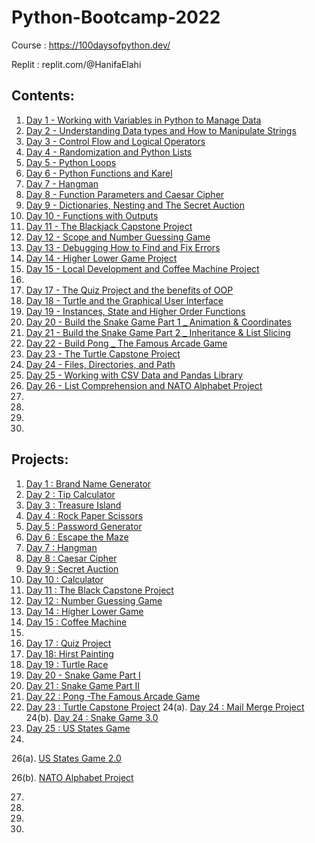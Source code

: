 # Python-Bootcamp-2022
 
 Course : https://100daysofpython.dev/
 
 Replit : replit.com/@HanifaElahi
 
## Contents: 

1. [Day 1 - Working with Variables in Python to Manage Data](https://github.com/HanifaElahi/Python-Bootcamp-2022/tree/main/Day%201%20-%20Working%20with%20Variables%20in%20Python%20to%20Manage%20Data)
2. [Day 2 - Understanding Data types and How to Manipulate Strings](https://github.com/HanifaElahi/Python-Bootcamp-2022/tree/main/Day%202%20-%20Understanding%20Data%20types%20and%20How%20to%20Manipulate%20Strings)
3. [Day 3 - Control Flow and Logical Operators](https://github.com/HanifaElahi/Python-Bootcamp-2022/tree/main/Day%203%20-%20Control%20Flow%20and%20Logical%20Operators)
4. [Day 4 - Randomization and Python Lists](https://github.com/HanifaElahi/Python-Bootcamp-2022/tree/main/Day%204%20-%20Randomization%20and%20Python%20Lists)
5. [Day 5 - Python Loops](https://github.com/HanifaElahi/Python-Bootcamp-2022/tree/main/Day%205%20-%20Python%20Loops)
6. [Day 6 - Python Functions and Karel](https://github.com/HanifaElahi/Python-Bootcamp-2022/tree/main/Day%206%20-%20Python%20Functions%20and%20Karel)
7. [Day 7 - Hangman](https://github.com/HanifaElahi/Python-Bootcamp-2022/tree/main/Day%207%20-%20Hangman)
8. [Day 8 - Function Parameters and Caesar Cipher](https://github.com/HanifaElahi/Python-Bootcamp-2022/tree/main/Day%208%20-%20Function%20Parameters%20and%20Caesar%20Cipher)
9. [Day 9 - Dictionaries, Nesting and The Secret Auction](https://github.com/HanifaElahi/Python-Bootcamp-2022/tree/main/Day%209%20-%20Dictionaries%2C%20Nesting%20and%20The%20Secret%20Auction)
10. [Day 10 - Functions with Outputs](https://github.com/HanifaElahi/Python-Bootcamp-2022/tree/main/Day%2010%20-%20Functions%20with%20Outputs)
11. [Day 11 - The Blackjack Capstone Project](https://github.com/HanifaElahi/Python-Bootcamp-2022/tree/main/Day%2011%20-%20The%20Blackjack%20Capstone%20Project)
12. [Day 12 - Scope and Number Guessing Game](https://github.com/HanifaElahi/Python-Bootcamp-2022/tree/main/Day%2012%20-%20Scope%20and%20Number%20Guessing%20Game)
13. [Day 13 - Debugging How to Find and Fix Errors](https://github.com/HanifaElahi/Python-Bootcamp-2022/tree/main/Day%2013%20-%20Debugging%20How%20to%20Find%20and%20Fix%20Errors)
14. [Day 14 - Higher Lower Game Project](https://github.com/HanifaElahi/Python-Bootcamp-2022/tree/main/Day%2014%20-%20Higher%20Lower%20Game%20Project)
15. [Day 15 - Local Development and Coffee Machine Project](https://github.com/HanifaElahi/Python-Bootcamp-2022/tree/main/Day%2015%20-%20Local%20Development%20and%20Coffee%20Machine%20Project)
16. []()
17. [Day 17 - The Quiz Project and the benefits of OOP](https://github.com/HanifaElahi/Python-Bootcamp-2022/tree/main/Day%2017%20-%20The%20Quiz%20Project%20and%20the%20benefits%20of%20OOP)
18. [Day 18 - Turtle and the Graphical User Interface](https://github.com/HanifaElahi/Python-Bootcamp-2022/tree/main/Day%2018%20-%20Turtle%20and%20the%20Graphical%20User%20Interface)
19. [Day 19 - Instances, State and Higher Order Functions](https://github.com/HanifaElahi/Python-Bootcamp-2022/tree/main/Day%2019%20-%20Instances%2C%20State%20and%20Higher%20Order%20Functions)
20. [Day 20 - Build the Snake Game Part 1 _ Animation & Coordinates](https://github.com/HanifaElahi/Python-Bootcamp-2022/tree/main/Day%2020%20-%20Build%20the%20Snake%20Game%20Part%201%20_%20Animation%20%26%20Coordinates)
21. [Day 21 - Build the Snake Game Part 2 _ Inheritance & List Slicing](https://github.com/HanifaElahi/Python-Bootcamp-2022/tree/main/Day%2021%20-%20Build%20the%20Snake%20Game%20Part%202%20_%20Inheritance%20%26%20List%20Slicing)
22. [Day 22 - Build Pong _ The Famous Arcade Game](https://github.com/HanifaElahi/Python-Bootcamp-2022/tree/main/Day%2022%20-%20Build%20Pong%20_%20The%20Famous%20Arcade%20Game)
23. [Day 23 - The Turtle Capstone Project](https://github.com/HanifaElahi/Python-Bootcamp-2022/tree/main/Day%2023%20-%20The%20Turtle%20Capstone%20Project)
24. [Day 24 - Files, Directories, and Path](https://github.com/HanifaElahi/Python-Bootcamp-2022/tree/main/Day%2024%20-%20Files%2C%20Directories%2C%20and%20Paths)
25. [Day 25 - Working with CSV Data and Pandas Library](https://github.com/HanifaElahi/Python-Bootcamp-2022/tree/main/Day%2025%20-%20Working%20with%20CSV%20Data%20and%20Pandas%20Library)
26. [Day 26 - List Comprehension and NATO Alphabet Project](https://github.com/HanifaElahi/Python-Bootcamp-2022/tree/main/Day%2026%20-%20List%20Comprehension%20and%20NATO%20Alphabet%20Project)
27. []()
28. []()
29. []()
30. []()


## Projects:

1. [Day 1 : Brand Name Generator](https://github.com/HanifaElahi/Python-Bootcamp-2022/blob/main/Day%201%20-%20Working%20with%20Variables%20in%20Python%20to%20Manage%20Data/project_1_brand_name_generator.py)
2. [Day 2 : Tip Calculator](https://github.com/HanifaElahi/Python-Bootcamp-2022/blob/main/Day%202%20-%20Understanding%20Data%20types%20and%20How%20to%20Manipulate%20Strings/project_2_tip_calculator.py)
3. [Day 3 : Treasure Island](https://github.com/HanifaElahi/Python-Bootcamp-2022/blob/main/Day%203%20-%20Control%20Flow%20and%20Logical%20Operators/project_3_treasure_island.py)
4. [Day 4 : Rock Paper Scissors](https://github.com/HanifaElahi/Python-Bootcamp-2022/blob/main/Day%204%20-%20Randomization%20and%20Python%20Lists/project_4_rock_paper_scissors.py)
5. [Day 5 : Password Generator](https://github.com/HanifaElahi/Python-Bootcamp-2022/blob/main/Day%205%20-%20Python%20Loops/project_5_password_generator.py)
6. [Day 6 : Escape the Maze](https://github.com/HanifaElahi/Python-Bootcamp-2022/blob/main/Day%206%20-%20Python%20Functions%20and%20Karel/project_6_escape_the_maze.py)
7. [Day 7 : Hangman](https://github.com/HanifaElahi/Python-Bootcamp-2022/blob/main/Day%207%20-%20Hangman/project_7_hangman.py)
8. [Day 8 : Caesar Cipher](https://github.com/HanifaElahi/Python-Bootcamp-2022/blob/main/Day%208%20-%20Function%20Parameters%20and%20Caesar%20Cipher/project_8_caesar_cipher.py)
9. [Day 9 : Secret Auction](https://github.com/HanifaElahi/Python-Bootcamp-2022/blob/main/Day%209%20-%20Dictionaries%2C%20Nesting%20and%20The%20Secret%20Auction/project_9_secret_auction.py)
10. [Day 10 : Calculator](https://github.com/HanifaElahi/Python-Bootcamp-2022/blob/main/Day%2010%20-%20Functions%20with%20Outputs/project_10_calculator.py)
11. [Day 11 : The Black Capstone Project](https://github.com/HanifaElahi/Python-Bootcamp-2022/blob/main/Day%2011%20-%20The%20Blackjack%20Capstone%20Project/project_11_blackjack_capstone_project.py)
12. [Day 12 : Number Guessing Game](https://github.com/HanifaElahi/Python-Bootcamp-2022/blob/main/Day%2012%20-%20Scope%20and%20Number%20Guessing%20Game/project_12_number_guessing.py)
14. [Day 14 : Higher Lower Game](https://github.com/HanifaElahi/Python-Bootcamp-2022/blob/main/Day%2014%20-%20Higher%20Lower%20Game%20Project/project_14_higer_lower_game.py)
15. [Day 15 : Coffee Machine ](https://github.com/HanifaElahi/Python-Bootcamp-2022/blob/main/Day%2015%20-%20Local%20Development%20and%20Coffee%20Machine%20Project/project_15_coffee_machine.py)
16. []()
17. [Day 17 : Quiz Project](https://github.com/HanifaElahi/Python-Bootcamp-2022/tree/main/Day%2017%20-%20The%20Quiz%20Project%20and%20the%20benefits%20of%20OOP)
18. [Day 18: Hirst Painting](https://github.com/HanifaElahi/Python-Bootcamp-2022/blob/main/Day%2018%20-%20Turtle%20and%20the%20Graphical%20User%20Interface/project_18_the_hirst_painting_project.py)
19. [Day 19 : Turtle Race](https://github.com/HanifaElahi/Python-Bootcamp-2022/blob/main/Day%2019%20-%20Instances%2C%20State%20and%20Higher%20Order%20Functions/project_19_turtle_race.py)
20. [Day 20 - Snake Game Part I](https://github.com/HanifaElahi/Python-Bootcamp-2022/tree/main/Day%2020%20-%20Build%20the%20Snake%20Game%20Part%201%20_%20Animation%20%26%20Coordinates)
21. [Day 21 : Snake Game Part II](https://github.com/HanifaElahi/Python-Bootcamp-2022/tree/main/Day%2021%20-%20Build%20the%20Snake%20Game%20Part%202%20_%20Inheritance%20%26%20List%20Slicing)
22. [Day 22 : Pong -The Famous Arcade Game](https://github.com/HanifaElahi/Python-Bootcamp-2022/tree/main/Day%2022%20-%20Build%20Pong%20_%20The%20Famous%20Arcade%20Game)
23. [Day 23 : Turtle Capstone Project](https://github.com/HanifaElahi/Python-Bootcamp-2022/tree/main/Day%2023%20-%20The%20Turtle%20Capstone%20Project)
24(a). [Day 24 : Mail Merge Project](https://github.com/HanifaElahi/Python-Bootcamp-2022/tree/main/Day%2024%20-%20Files%2C%20Directories%2C%20and%20Paths/Mail%20Merge%20Project)
24(b). [Day 24 : Snake Game 3.0](https://github.com/HanifaElahi/Python-Bootcamp-2022/tree/main/Day%2024%20-%20Files%2C%20Directories%2C%20and%20Paths/Snake%20Game%20Project)
25. [Day 25 : US States Game](https://github.com/HanifaElahi/Python-Bootcamp-2022/tree/main/Day%2025%20-%20Working%20with%20CSV%20Data%20and%20Pandas%20Library/US%20States%20Game)
26. 
26(a). [US States Game 2.0](https://github.com/HanifaElahi/Python-Bootcamp-2022/tree/main/Day%2026%20-%20List%20Comprehension%20and%20NATO%20Alphabet%20Project/US%20States%20Game%202.0)

26(b). [NATO Alphabet Project](https://github.com/HanifaElahi/Python-Bootcamp-2022/tree/main/Day%2026%20-%20List%20Comprehension%20and%20NATO%20Alphabet%20Project/NATO%20Alphabet%20Project)

27. []()
28. []()
29. []()
30. []()
